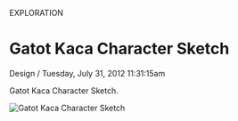 <p class="type">EXPLORATION</p>

# Gatot Kaca Character Sketch

<p class="meta">Design  /  Tuesday, July 31, 2012 11:31:15am</p>

Gatot Kaca Character Sketch.

![Gatot Kaca Character Sketch](https://farooq-agent.web.app/assets/images/works/large/gatot-kaca-character-sketch.jpg)
